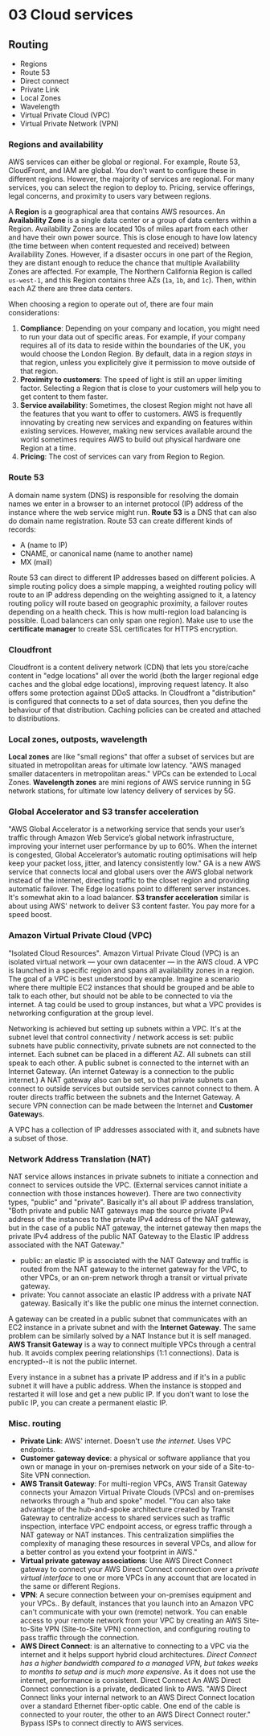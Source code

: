 # 03 Cloud services

## Routing

- Regions
- Route 53
- Direct connect
- Private Link
- Local Zones
- Wavelength
- Virtual Private Cloud (VPC)
- Virtual Private Network (VPN)

### Regions and availability

AWS services can either be global or regional. For example, Route 53, CloudFront, and IAM are global. You don't want to configure these in different regions. However, the majority of services are regional. For many services, you can select the region to deploy to. Pricing, service offerings, legal concerns, and proximity to users vary between regions.

A **Region** is a geographical area that contains AWS resources. An **Availability Zone** is a single data center or a group of data centers within a Region. Availability Zones are located 10s of miles apart from each other and have their own power source. This is close enough to have low latency (the time between when content requested and received) between Availability Zones. However, if a disaster occurs in one part of the Region, they are distant enough to reduce the chance that multiple Availability Zones are affected. For example, The Northern California Region is called `us-west-1`, and this Region contains three AZs (`1a`, `1b`, and `1c`). Then, within each AZ there are three data centers.

When choosing a region to operate out of, there are four main considerations:

1. **Compliance**: Depending on your company and location, you might need to run your data out of specific areas. For example, if your company requires all of its data to reside within the boundaries of the UK, you would choose the London Region. By default, data in a region _stays_ in that region, unless you explicitely give it permission to move outside of that region.
2. **Proximity to customers**: The speed of light is still an upper limiting factor. Selecting a Region that is close to your customers will help you to get content to them faster.
3. **Service availability**: Sometimes, the closest Region might not have all the features that you want to offer to customers. AWS is frequently innovating by creating new services and expanding on features within existing services. However, making new services available around the world sometimes requires AWS to build out physical hardware one Region at a time.
4. **Pricing**: The cost of services can vary from Region to Region.

### Route 53

A domain name system (DNS) is responsible for resolving the domain names we enter in a browser to an internet protocol (IP) address of the instance where the web service might run. **Route 53** is a DNS that can also do domain name registration. Route 53 can create different kinds of records:

- A (name to IP)
- CNAME, or canonical name (name to another name)
- MX (mail)

Route 53 can direct to different IP addresses based on different policies. A simple routing policy does a simple mapping, a weighted routing policy will route to an IP address depending on the weighting assigned to it, a latency routing policy will route based on geographic proximity, a failover routes depending on a health check. This is how multi-region load balancing is possible. (Load balancers can only span one region). Make use to use the **certificate manager** to create SSL certificates for HTTPS encryption.

### Cloudfront

Cloudfront is a content delivery network (CDN) that lets you store/cache content in "edge locations" all over the world (both the larger regional edge caches and the global edge locations), improving request latency. It also offers some protection against DDoS attacks.
In Cloudfront a "distribution" is configured that connects to a set of data sources, then you define the behaviour of that distribution. Caching policies can be created and attached to distributions.

### Local zones, outposts, wavelength

**Local zones** are like "small regions" that offer a subset of services but are situated in metropolitan areas for ultimate low latency. "AWS managed smaller datacenters in metropolitan areas." VPCs can be extended to Local Zones. **Wavelength zones** are mini regions of AWS service running in 5G network stations, for ultimate low latency delivery of services by 5G.

### Global Accelerator and S3 transfer acceleration

"AWS Global Accelerator is a networking service that sends your user’s traffic through Amazon Web Service’s global network infrastructure, improving your internet user performance by up to 60%. When the internet is congested, Global Accelerator’s automatic routing optimisations will help keep your packet loss, jitter, and latency consistently low." GA is a new AWS service that connects local and global users over the AWS global network instead of the internet, directing traffic to the closet region and providing automatic failover. The Edge locations point to different server instances. It's somewhat akin to a load balancer. **S3 transfer acceleration** similar is about using AWS' network to deliver S3 content faster. You pay more for a speed boost.

### Amazon Virtual Private Cloud (VPC)

"Isolated Cloud Resources". Amazon Virtual Private Cloud (VPC) is an isolated virtual network — your own datacenter — in the AWS cloud. A VPC is launched in a specific region and spans all availability zones in a region. The goal of a VPC is best understood by example. Imagine a scenario where there multiple EC2 instances that should be grouped and be able to talk to each other, but should not be able to be connected to via the internet. A tag could be used to group instances, but what a VPC provides is networking configuration at the group level.

Networking is achieved but setting up subnets within a VPC. It's at the subnet level that control connectivity / network access is set: public subnets have public connectivity, private subnets are not connected to the internet. Each subnet can be placed in a different AZ. All subnets can still speak to each other. A public subnet is connected to the internet with an Internet Gateway. (An internet Gateway is a connection to the public internet.) A NAT gateway also can be set, so that private subnets can connect to outside services but outside services cannot connect to them. A router directs traffic between the subnets and the Internet Gateway. A secure VPN connection can be made between the Internet and **Customer Gateway**s.

A VPC has a collection of IP addresses associated with it, and subnets have a subset of those.

### Network Address Translation (NAT)

NAT service allows instances in private subnets to initiate a connection and connect to services outside the VPC. (External services cannot initiate a connection with those instances however). There are two connectivity types, "public" and "private". Basically it's all about IP address translation, "Both private and public NAT gateways map the source private IPv4 address of the instances to the private IPv4 address of the NAT gateway, but in the case of a public NAT gateway, the internet gateway then maps the private IPv4 address of the public NAT Gateway to the Elastic IP address associated with the NAT Gateway."

- public: an elastic IP is associated with the NAT Gateway and traffic is routed from the NAT gateway to the internet gateway for the VPC, to other VPCs, or an on-prem network throgh a transit or virtual private gateway.
- private: You cannot associate an elastic IP address with a private NAT gateway. Basically it's like the public one minus the internet connection.

A gateway can be created in a public subnet that communicates with an EC2 instance in a private subnet and with the **Internet Gateway**. The same problem can be similarly solved by a NAT Instance but it is self managed. **AWS Transit Gateway** is a way to connect multiple VPCs through a central hub. It avoids complex peering relationships (1:1 connections). Data is encrypted--it is not the public internet.

Every instance in a subnet has a private IP address and if it's in a public subnet it will have a public address. When the instance is stopped and restarted it will lose and get a new public IP. If you don't want to lose the public IP, you can create a permanent elastic IP.

### Misc. routing

- **Private Link**: AWS' internet. Doesn't use _the internet_. Uses VPC endpoints.
- **Customer gateway device**: a physical or software appliance that you own or manage in your on-premises network on your side of a Site-to-Site VPN connection.
- **AWS Transit Gateway**: For multi-region VPCs, AWS Transit Gateway connects your Amazon Virtual Private Clouds (VPCs) and on-premises networks through a "hub and spoke" model. "You can also take advantage of the hub-and-spoke architecture created by Transit Gateway to centralize access to shared services such as traffic inspection, interface VPC endpoint access, or egress traffic through a NAT gateway or NAT instances. This centralization simplifies the complexity of managing these resources in several VPCs, and allow for a better control as you extend your footprint in AWS."
- **Virtual private gateway associations**: Use AWS Direct Connect gateway to connect your AWS Direct Connect connection over a _private virtual interface_ to one or more VPCs in any account that are located in the same or different Regions.
- **VPN**: A secure connection between your on-premises equipment and your VPCs.. By default, instances that you launch into an Amazon VPC can't communicate with your own (remote) network. You can enable access to your remote network from your VPC by creating an AWS Site-to-Site VPN (Site-to-Site VPN) connection, and configuring routing to pass traffic through the connection.
- **AWS Direct Connect**: is an alternative to connecting to a VPC via the internet and it helps support  hybrid cloud architectures. _Direct Connect has a higher bandwidth compared to a managed VPN, but takes weeks to months to setup and is much more expensive_. As it does not use the internet, performance is consistent.
Direct Connect An AWS Direct Connect connection is a private, dedicated link to AWS. "AWS Direct Connect links your internal network to an AWS Direct Connect location over a standard Ethernet fiber-optic cable. One end of the cable is connected to your router, the other to an AWS Direct Connect router." Bypass ISPs to connect directly to AWS services.